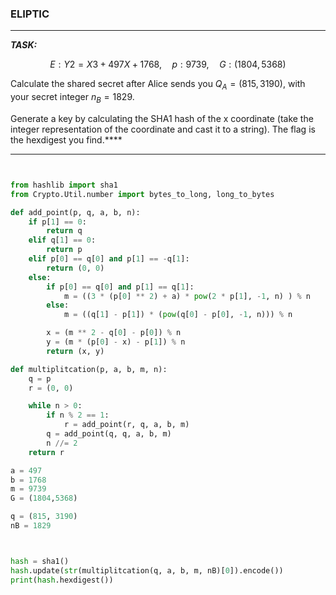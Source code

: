 
### ELIPTIC

---

**_TASK:_**

$$E: Y2 = X3 + 497 X + 1768,\quad p: 9739,\quad G: (1804,5368)$$

Calculate the shared secret after Alice sends you $Q_A = (815, 3190)$, with your secret integer $n_B = 1829$.

Generate a key by calculating the SHA1 hash of the x coordinate (take the integer representation of the coordinate and cast it to a string). The flag is the hexdigest you find.****

---





```python


from hashlib import sha1
from Crypto.Util.number import bytes_to_long, long_to_bytes

def add_point(p, q, a, b, n):
    if p[1] == 0:
        return q
    elif q[1] == 0:
        return p
    elif p[0] == q[0] and p[1] == -q[1]:
        return (0, 0)
    else:
        if p[0] == q[0] and p[1] == q[1]:
            m = ((3 * (p[0] ** 2) + a) * pow(2 * p[1], -1, n) ) % n
        else:
            m = ((q[1] - p[1]) * (pow(q[0] - p[0], -1, n))) % n

        x = (m ** 2 - q[0] - p[0]) % n
        y = (m * (p[0] - x) - p[1]) % n
        return (x, y)

def multiplitcation(p, a, b, m, n):
    q = p
    r = (0, 0)

    while n > 0:
        if n % 2 == 1:
            r = add_point(r, q, a, b, m)
        q = add_point(q, q, a, b, m)
        n //= 2
    return r

a = 497
b = 1768
m = 9739
G = (1804,5368)

q = (815, 3190)
nB = 1829



hash = sha1()
hash.update(str(multiplitcation(q, a, b, m, nB)[0]).encode())
print(hash.hexdigest())



```
